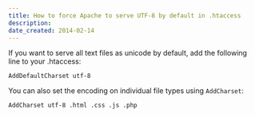 ```yaml
---
title: How to force Apache to serve UTF-8 by default in .htaccess
description: 
date_created: 2014-02-14
---
```


If you want to serve all text files as unicode by default, add the following line to your .htaccess:

```
AddDefaultCharset utf-8

```

You can also set the encoding on individual file types using `AddCharset`:

```
AddCharset utf-8 .html .css .js .php
```

